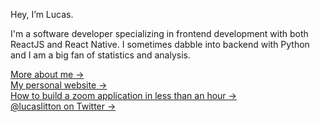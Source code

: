 Hey, I’m Lucas.

I'm a software developer specializing in frontend development with both ReactJS and React Native. I sometimes dabble into backend with Python and I am a big fan of statistics and analysis. 

[More about me &rarr;](https://lucaslitton.me/about) <br />
[My personal website &rarr;](https://lucaslitton.me/) <br />
[How to build a zoom application in less than an hour &rarr;](https://lucaslitton.me/blog/how-to-build-a-zoom-application-in-less-than-an-hour) <br />
[@lucaslitton on Twitter &rarr;](https://twitter.com/lucaslitton)
